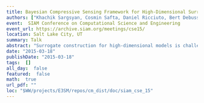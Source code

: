 ```yaml
---
title: Bayesian Compressive Sensing Framework for High-Dimensional Surrogate Construction
authors: ["Khachik Sargsyan, Cosmin Safta, Daniel Ricciuto, Bert Debusschere, Habib Najm, Peter Thornton"]
event:  SIAM Conference on Computational Science and Engineering
event_url: https://archive.siam.org/meetings/cse15/
location: Salt Lake City, UT
summary: Talk
abstract: "Surrogate construction for high-dimensional models is challenged in two major ways: obtaining sufficient training model simulations becomes prohibitively expensive, and non-adaptive basis selection rules lead to excessively large basis sets. We enhanced select state-of-the-art tools from statistical learning to build efficient sparse surrogate representations, with quantified uncertainty, for high-dimensional complex models. Specifically, Bayesian compressive sensing techniques are supplemented by iterative basis growth and weighted regularization. Application to a 70-dimensional climate land model shows promising results.<br>"
date: "2015-03-18"
publishDate: "2015-03-18"
tags:  []
all_day:  false
featured:  false
math:  true
url_pdf: ""
loc: "$WW/projects/E3SM/repos/cm_dist/doc/siam_cse_15"
---
```

